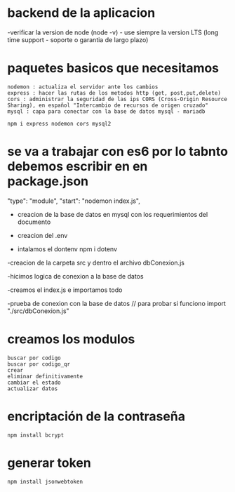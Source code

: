 # backend de la aplicacion

-verificar la version de node (node -v) - use siempre la version LTS (long time support - soporte o garantia de largo plazo)

# paquetes basicos que necesitamos
    nodemon : actualiza el servidor ante los cambios
    express : hacer las rutas de los metodos http (get, post,put,delete)
    cors : administrar la seguridad de las ips CORS (Cross-Origin Resource Sharing), en español "Intercambio de recursos de origen cruzado"
    mysql : capa para conectar con la base de datos mysql - mariadb

    npm i express nodemon cors mysql2

# se va a trabajar con es6 por lo tabnto debemos escribir en en package.json  
"type": "module", 
"start": "nodemon index.js",

- creacion de la base de datos en mysql con los requerimientos del documento 

- creacion del .env

- intalamos el dontenv
npm i dotenv 

-creacion de la carpeta src y dentro el archivo dbConexion.js

-hicimos logica de conexion a la base de datos

-creamos el index.js e importamos todo 

-prueba de conexion con la base de datos // para probar si funciono import "./src/dbConexion.js"

# creamos los modulos 
    buscar por codigo
    buscar por codigo_qr 
    crear
    eliminar definitivamente
    cambiar el estado 
    actualizar datos 

# encriptación de la contraseña
    npm install bcrypt

# generar token
    npm install jsonwebtoken
    
